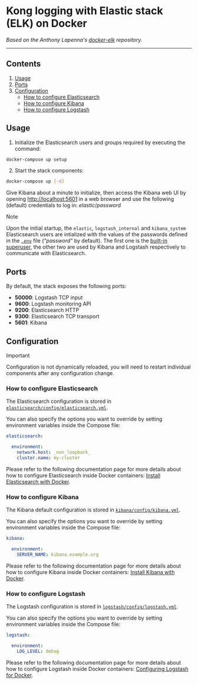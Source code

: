 # Kong logging with Elastic stack (ELK) on Docker

_Based on the Anthony Lapenna's [docker-elk](https://github.com/deviantony/docker-elk/tree/main) repository._

---

## Contents

1. [Usage](#usage)
1. [Ports](#ports)
1. [Configuration](#configuration)
   * [How to configure Elasticsearch](#how-to-configure-elasticsearch)
   * [How to configure Kibana](#how-to-configure-kibana)
   * [How to configure Logstash](#how-to-configure-logstash)

## Usage

1. Initialize the Elasticsearch users and groups required by executing the command:

```sh
docker-compose up setup
```

2. Start the stack components:

```sh
docker-compose up [-d]
```

Give Kibana about a minute to initialize, then access the Kibana web UI by opening <http://localhost:5601> in a web
browser and use the following (default) credentials to log in: *elastic*/*password*

> [!NOTE]
> Upon the initial startup, the `elastic`, `logstash_internal` and `kibana_system` Elasticsearch users are intialized
> with the values of the passwords defined in the [`.env`](.env) file (_"password"_ by default). The first one is the
> [built-in superuser][builtin-users], the other two are used by Kibana and Logstash respectively to communicate with
> Elasticsearch.

## Ports

By default, the stack exposes the following ports:

* **50000**: Logstash TCP input
* **9600**: Logstash monitoring API
* **9200**: Elasticsearch HTTP
* **9300**: Elasticsearch TCP transport
* **5601**: Kibana

## Configuration

> [!IMPORTANT]
> Configuration is not dynamically reloaded, you will need to restart individual components after any configuration
> change.

### How to configure Elasticsearch

The Elasticsearch configuration is stored in [`elasticsearch/config/elasticsearch.yml`][config-es].

You can also specify the options you want to override by setting environment variables inside the Compose file:

```yml
elasticsearch:

  environment:
    network.host: _non_loopback_
    cluster.name: my-cluster
```

Please refer to the following documentation page for more details about how to configure Elasticsearch inside Docker
containers: [Install Elasticsearch with Docker][es-docker].

### How to configure Kibana

The Kibana default configuration is stored in [`kibana/config/kibana.yml`][config-kbn].

You can also specify the options you want to override by setting environment variables inside the Compose file:

```yml
kibana:

  environment:
    SERVER_NAME: kibana.example.org
```

Please refer to the following documentation page for more details about how to configure Kibana inside Docker
containers: [Install Kibana with Docker][kbn-docker].

### How to configure Logstash

The Logstash configuration is stored in [`logstash/config/logstash.yml`][config-ls].

You can also specify the options you want to override by setting environment variables inside the Compose file:

```yml
logstash:

  environment:
    LOG_LEVEL: debug
```

Please refer to the following documentation page for more details about how to configure Logstash inside Docker
containers: [Configuring Logstash for Docker][ls-docker].


[builtin-users]: https://www.elastic.co/guide/en/elasticsearch/reference/current/built-in-users.html

[config-es]: ./elasticsearch/config/elasticsearch.yml
[config-kbn]: ./kibana/config/kibana.yml
[config-ls]: ./logstash/config/logstash.yml

[es-docker]: https://www.elastic.co/guide/en/elasticsearch/reference/current/docker.html
[kbn-docker]: https://www.elastic.co/guide/en/kibana/current/docker.html
[ls-docker]: https://www.elastic.co/guide/en/logstash/current/docker-config.html
